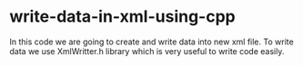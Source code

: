 # write-data-in-xml-using-cpp
In this code we are going to create and write data into new xml file. To write data we use XmlWritter.h library which is very useful to write code easily. 

